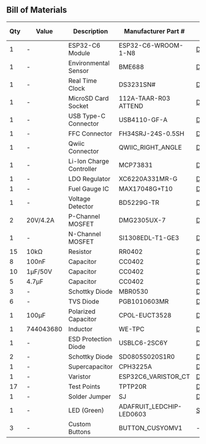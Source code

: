 ## Bill of Materials

| Qty | Value | Description | Manufacturer Part # | Mouser Link |
|-----|-------|-------------|----------------------|-------------|
| 1 | - | ESP32-C6 Module | ESP32-C6-WROOM-1-N8 | [Datasheet](https://www.mouser.co.uk/datasheet/2/891/Espressif_ESP32_C6_WROOM_1__Datasheet_V0_1_PRELIMI-3239987.pdf) |
| 1 | - | Environmental Sensor | BME688 | [Datasheet](https://www.mouser.co.uk/datasheet/2/783/bst_bme688_fl000-2307034.pdf) |
| 1 | - | Real Time Clock | DS3231SN# | [Datasheet](https://www.mouser.co.uk/datasheet/2/609/DS3231-3421123.pdf) |
| 1 | - | MicroSD Card Socket | 112A-TAAR-R03 ATTEND | [Datasheet](https://www.attend.com.tw/data/download/file/112A-TAAR-R03.rar) |
| 1 | - | USB Type-C Connector | USB4110-GF-A | [Datasheet](https://www.mouser.co.uk/datasheet/2/837/GCT_USB4110_Product_Drawing___20k_cycles-3455479.pdf) |
| 1 | - | FFC Connector | FH34SRJ-24S-0.5SH | [Datasheet](https://www.mouser.co.uk/datasheet/2/185/FH34SRJ_24S_0_5SH_99__CL0580_1255_6_99_2DDrawing_0-1615044.pdf) |
| 1 | - | Qwiic Connector | QWIIC_RIGHT_ANGLE | [Datasheet](https://www.mouser.co.uk/datasheet/2/813/Qwiic_Connector_Datasheet-1223982.pdf) |
| 1 | - | Li-Ion Charge Controller | MCP73831 | [Datasheet](https://www.mouser.co.uk/datasheet/2/268/MCP73831_Family_Data_Sheet_DS20001984H-3441711.pdf) |
| 1 | - | LDO Regulator | XC6220A331MR-G | [Datasheet](https://www.mouser.co.uk/datasheet/2/760/xc6220-3371556.pdf) |
| 1 | - | Fuel Gauge IC | MAX17048G+T10 | [Datasheet](https://www.mouser.co.uk/datasheet/2/609/MAX17048_MAX17049-3469099.pdf) |
| 1 | - | Voltage Detector | BD5229G-TR | [Datasheet](https://fscdn.rohm.com/en/products/databook/datasheet/ic/power/voltage_detector/bd52xxg-e.pdf) |
| 2 | 20V/4.2A | P-Channel MOSFET | DMG2305UX-7 | [Datasheet](https://www.diodes.com/assets/Datasheets/DMG2305UX.pdf) |
| 1 | - | N-Channel MOSFET | SI1308EDL-T1-GE3 | [Datasheet](https://www.vishay.com/doc?63399) |
| 15 | 10kΩ | Resistor | RR0402 | [Datasheet](https://www.mouser.com/ds/2/447/PYu-RC0402_51_RoHS_L_6_r-8721.pdf) |
| 8 | 100nF | Capacitor | CC0402 | [Datasheet](https://eu.mouser.com/datasheet/2/40/cx5r_KGM-3223198.pdf) |
| 10 | 1µF/50V | Capacitor | CC0402 | [Datasheet](https://eu.mouser.com/datasheet/2/40/cx5r_KGM-3223198.pdf) |
| 5 | 4.7µF | Capacitor | CC0402 | [Datasheet](https://eu.mouser.com/datasheet/2/40/cx5r_KGM-3223198.pdf) |
| 3 | - | Schottky Diode | MBR0530 | [Datasheet](https://www.onsemi.com/PowerSolutions/product.do?id=MBR0530T3G) |
| 6 | - | TVS Diode | PGB1010603MR | [Datasheet](https://www.littelfuse.com/assetdocs/pulseguard-esd-suppressors-pgb1-datasheet?assetguid=8a337998-d54d-466b-be4e-dc5bcd1f9321) |
| 1 | 100µF | Polarized Capacitor | CPOL-EUCT3528 | [Datasheet](https://www.mouser.co.uk/datasheet/2/396/mlcc02_e-1307760.pdf) |
| 1 | 744043680 | Inductor | WE-TPC | [Datasheet](https://www.we-online.com/components/products/datasheet/744043680.pdf) |
| 1 | - | ESD Protection Diode | USBLC6-2SC6Y | [Datasheet](https://www.mouser.co.uk/datasheet/2/389/usblc6_2sc6y-1852505.pdf) |
| 2 | - | Schottky Diode | SD0805S020S1R0 | [Datasheet](https://www.mouser.co.uk/datasheet/2/40/schottky-3165252.pdf) |
| 1 | - | Supercapacitor | CPH3225A | [Datasheet](https://www.mouser.co.uk/datasheet/2/360/Seiko_Instruments_MicroBattery_E_20230330_2024Jan_-3561061.pdf) |
| 1 | - | Varistor | ESP32C6_VARISTOR_CT | [Datasheet](https://www.mouser.co.uk/datasheet/2/358/typ_PFMF-1275918.pdf) |
| 17 | - | Test Points | TPTP20R | [Datasheet](https://www.mouser.co.uk/datasheet/2/215/5265_5269-2935484.pdf) |
| 1 | - | Solder Jumper | SJ | [Datasheet](https://www.mouser.co.uk/datasheet/2/210/ASC_WR-3314721.pdf) |
| 1 | - | LED (Green) | ADAFRUIT_LEDCHIP-LED0603 | [Specs](https://www.3dcontentcentral.com/secure/download-model.aspx?catalogid=9481&id=681976) |
| 3 | - | Custom Buttons | BUTTON_CUSYOMV1 | - |
